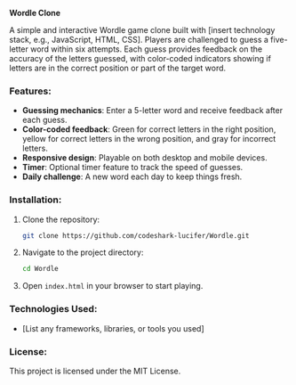 **Wordle Clone**

A simple and interactive Wordle game clone built with [insert technology stack, e.g., JavaScript, HTML, CSS]. Players are challenged to guess a five-letter word within six attempts. Each guess provides feedback on the accuracy of the letters guessed, with color-coded indicators showing if letters are in the correct position or part of the target word.

### Features:
- **Guessing mechanics**: Enter a 5-letter word and receive feedback after each guess.
- **Color-coded feedback**: Green for correct letters in the right position, yellow for correct letters in the wrong position, and gray for incorrect letters.
- **Responsive design**: Playable on both desktop and mobile devices.
- **Timer**: Optional timer feature to track the speed of guesses.
- **Daily challenge**: A new word each day to keep things fresh.

### Installation:
1. Clone the repository:
   ```bash
   git clone https://github.com/codeshark-lucifer/Wordle.git
   ```
2. Navigate to the project directory:
   ```bash
   cd Wordle
   ```
3. Open `index.html` in your browser to start playing.

### Technologies Used:
- [List any frameworks, libraries, or tools you used]

### License:
This project is licensed under the MIT License.
